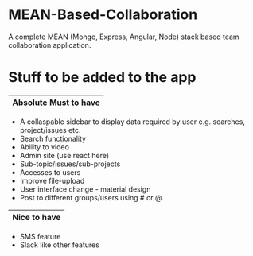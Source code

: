 # MEAN-Based-Collaboration
A complete MEAN (Mongo, Express, Angular, Node) stack based team collaboration application.


# Stuff to be added to the app

| Absolute Must to have |
| --------------------- |

- A collaspable sidebar to display data required by user e.g. searches, project/issues etc. 
- Search functionality
- Ability to video
- Admin site (use react here)
- Sub-topic/issues/sub-projects
- Accesses to users
- Improve file-upload
- User interface change - material design
- Post to different groups/users using # or @.

| Nice to have |
| ------------ |

- SMS feature
- Slack like other features